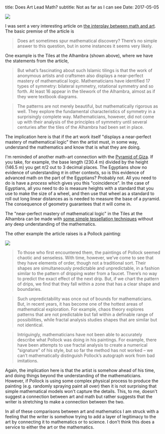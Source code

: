 title: Does Art Lead Math?
subtitle: Not as far as I can see
Date: 2017-05-05


<img src="images/artmath.jpg">

I was sent a very interesting article on [the interplay between math and art](https://theconversation.com/did-artists-lead-the-way-in-mathematics-75355).  The basic premise of the article is

>Does art sometimes spur mathematical discovery? There’s no simple answer to this question, but in some instances it seems very likely.

One example is the Tiles at the Alhambra (shown above), where we have the statements from the article,

> But what’s fascinating about such Islamic tilings is that the work of anonymous artists and craftsmen also displays a near-perfect mastery of mathematical logic. Mathematicians have identified 17 types of symmetry: bilateral symmetry, rotational symmetry and so forth. At least 16 appear in the tilework of the Alhambra, almost as if they were textbook diagrams.

>The patterns are not merely beautiful, but mathematically rigorous as well. They explore the fundamental characteristics of symmetry in a surprisingly complete way. Mathematicians, however, did not come up with their analysis of the principles of symmetry until several centuries after the tiles of the Alhambra had been set in place.

The implication here is that if the art work itself "displays a near-perfect mastery of mathematical logic" then the artist must, in some way, understand the mathematics and know that is what they are doing.  

I'm reminded of another math-art connection with the [Pyramid of Giza](https://en.wikipedia.org/wiki/Great_Pyramid_of_Giza).  If you take, for example, the base length (230.4 m) divided by the height (146.5 m) you get $\pi/2$ out to 3 decimal places.  The Egyptians show no evidence of understanding $\pi$ in other contexts, so is this evidence of advanced math on the part of the Egyptians?  Probably not.  All you need to do is have a *process* which gives you this "coincidence".  In the case of Egyptians, all you need to do is measure heights with a standard that you use to make the size of a wheel, and then use that wheel as a standard to roll out long linear distances as is needed to measure the base of a pyramid.  The consequence of geometry guarantees that $\pi$ will come in.

The "near-perfect mastery of mathematical logic" in the Tiles at the Alhambra can be made with [some simple tessellation techniques](http://mathstat.slu.edu/escher/index.php/Tessellations_by_Recognizable_Figures) without any deep understanding of the mathematics.  

The other example the article raises is a Pollock painting:

<img src="images/pollock.jpg">

>To those who first encountered them, the paintings of Pollock seemed chaotic and senseless. With time, however, we’ve come to see that they have elements of order, though not a traditional sort. Their shapes are simultaneously predictable and unpredictable, in a fashion similar to the pattern of dripping water from a faucet. There’s no way to predict the exact effect of the next drip. But, if we chart the pattern of drips, we find that they fall within a zone that has a clear shape and boundaries.

>Such unpredictability was once out of bounds for mathematicians. But, in recent years, it has become one of the hottest areas of mathematical exploration. For example, chaos theory explores patterns that are not predictable but fall within a definable range of possibilities, while fractal analysis studies shapes that are similar but not identical.

> Intriguingly, mathematicians have not been able to accurately describe what Pollock was doing in his paintings. For example, there have been attempts to use fractal analysis to create a numerical “signature” of his style, but so far the method has not worked – we can’t mathematically distinguish Pollock’s autograph work from bad imitations. 

Again, the implication here is that the artist is somehow ahead of his time, and doing things beyond the understanding of the mathematicians.  However, if Pollock is using some complex physical process to produce the painting (e.g. randomly spraying paint all over) then it is not surprising that simple mathematical models won't capture the details.  This, to me, doesn't suggest a connection between art and math but rather suggests that the writer is stretching to make a connection between the two.

In all of these comparisons between art and mathematics I am struck with a feeling that the writer is somehow trying to add a layer of legitimacy to the art by connecting it to mathematics or to science.  I don't think this does a service to either the art or the mathematics.

